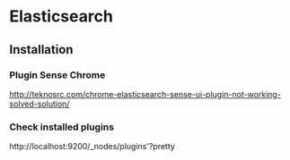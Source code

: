 # Elasticsearch

## Installation

### Plugin Sense Chrome
http://teknosrc.com/chrome-elasticsearch-sense-ui-plugin-not-working-solved-solution/

### Check installed plugins
http://localhost:9200/_nodes/plugins'?pretty
